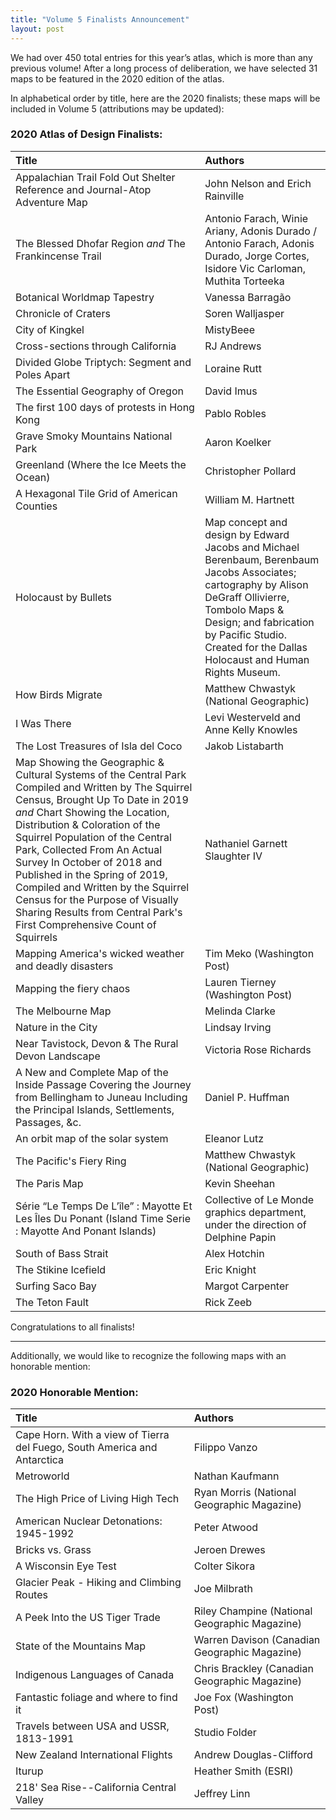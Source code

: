 ```yaml
---
title: "Volume 5 Finalists Announcement"
layout: post
---
```


We had over 450 total entries for this year’s atlas, which is more than any previous volume! After a long process of deliberation, we have selected 31 maps to be featured in the 2020 edition of the atlas.  

In alphabetical order by title, here are the 2020 finalists; these maps will be included in Volume 5 (attributions may be updated):

### 2020 Atlas of Design Finalists: 

| Title | Authors |  
| :--- | :--- |  
| Appalachian Trail Fold Out Shelter Reference and Journal-Atop Adventure Map | John Nelson and Erich Rainville |  
| The Blessed Dhofar Region *and* The Frankincense Trail | Antonio Farach, Winie Ariany, Adonis Durado / Antonio Farach, Adonis Durado, Jorge Cortes, Isidore Vic Carloman, Muthita Torteeka |  
| Botanical Worldmap Tapestry | Vanessa Barragão |  
| Chronicle of Craters | Soren Walljasper |   
| City of Kingkel | MistyBeee |  
| Cross-sections through California | RJ Andrews |  
| Divided Globe Triptych: Segment and Poles Apart | Loraine Rutt | 
| The Essential Geography of Oregon | David Imus |  
| The first 100 days of protests in Hong Kong | Pablo Robles |  
| Grave Smoky Mountains National Park | Aaron Koelker |  
| Greenland (Where the Ice Meets the Ocean) | Christopher Pollard |  
| A Hexagonal Tile Grid of American Counties | William M. Hartnett |  
| Holocaust by Bullets | Map concept and design by Edward Jacobs and Michael Berenbaum, Berenbaum Jacobs Associates; cartography by Alison DeGraff Ollivierre, Tombolo Maps & Design; and fabrication by Pacific Studio. Created for the Dallas Holocaust and Human Rights Museum. |  
| How Birds Migrate | Matthew Chwastyk (National Geographic) |  
| I Was There | Levi Westerveld and Anne Kelly Knowles |   
| The Lost Treasures of Isla del Coco | Jakob Listabarth |  
| Map Showing the Geographic & Cultural Systems of the Central Park Compiled and Written by The Squirrel Census, Brought Up To Date in 2019 *and* Chart Showing the Location, Distribution & Coloration of the Squirrel Population of the Central Park, Collected From An Actual Survey In October of 2018 and Published in the Spring of 2019, Compiled and Written by the Squirrel Census for the Purpose of Visually Sharing Results from Central Park's First Comprehensive Count of Squirrels |     Nathaniel Garnett Slaughter IV |  
| Mapping America's wicked weather and deadly disasters | Tim Meko (Washington Post) |  
| Mapping the fiery chaos | Lauren Tierney (Washington Post) |  
| The Melbourne Map | Melinda Clarke |  
| Nature in the City | Lindsay Irving |  
| Near Tavistock, Devon & The Rural Devon Landscape | Victoria Rose Richards |  
| A New and Complete Map of the Inside Passage Covering the Journey from Bellingham to Juneau Including the Principal Islands, Settlements, Passages, &c. | Daniel P. Huffman |  
| An orbit map of the solar system | Eleanor Lutz |  
| The Pacific's Fiery Ring | Matthew Chwastyk (National Geographic) |  
| The Paris Map | Kevin Sheehan |  
| Série “Le Temps De L’île” : Mayotte Et Les Îles Du Ponant (Island Time Serie : Mayotte And Ponant Islands) | Collective of Le Monde graphics department, under the direction of Delphine Papin  |  
| South of Bass Strait | Alex Hotchin |  
| The Stikine Icefield | Eric Knight |  
| Surfing Saco Bay | Margot Carpenter |  
| The Teton Fault | Rick Zeeb |  


Congratulations to all finalists! 

--- 

Additionally, we would like to recognize the following maps with an honorable mention: 
### 2020 Honorable Mention: 

| Title | Authors |  
| :--- | :--- |  
| Cape Horn. With a view of Tierra del Fuego, South America and Antarctica | Filippo Vanzo | 
| Metroworld | Nathan Kaufmann |   
| The High Price of Living High Tech | Ryan Morris (National Geographic Magazine) |   
| American Nuclear Detonations: 1945-1992 | Peter Atwood |   
| Bricks vs. Grass | Jeroen Drewes |  
| A Wisconsin Eye Test | Colter Sikora |  
| Glacier Peak - Hiking and Climbing Routes | Joe Milbrath |   
| A Peek Into the US Tiger Trade | Riley Champine (National Geographic Magazine) |   
| State of the Mountains Map | Warren Davison (Canadian Geographic Magazine) |   
| Indigenous Languages of Canada | Chris Brackley (Canadian Geographic Magazine) |   
| Fantastic foliage and where to find it | Joe Fox (Washington Post) |   
| Travels between USA and USSR, 1813-1991 | Studio Folder |   
| New Zealand International Flights | Andrew Douglas-Clifford |   
| Iturup | Heather Smith (ESRI) |   
| 218' Sea Rise--California Central Valley | Jeffrey Linn |   

